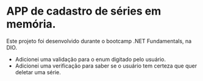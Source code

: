 # APP de cadastro de séries em memória.

Este projeto foi desenvolvido durante o bootcamp .NET Fundamentals, na DIO.

- Adicionei uma validação para o enum digitado pelo usuário.
- Adicionei uma verificação para saber se o usuário tem certeza que quer deletar uma série.

